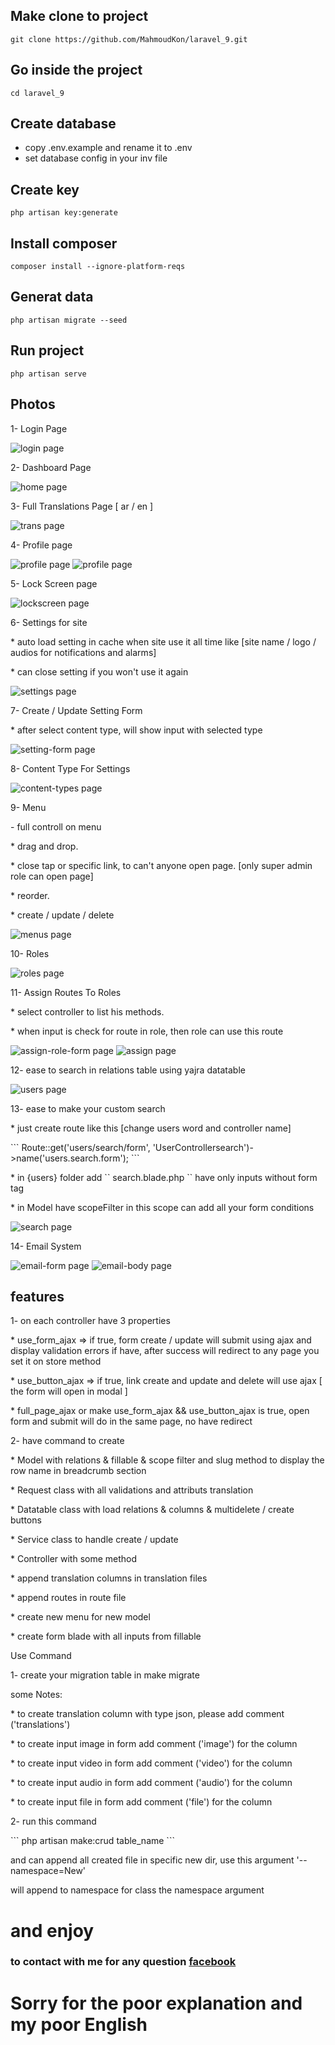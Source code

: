 ## Make clone to project
```
git clone https://github.com/MahmoudKon/laravel_9.git
```

## Go inside the project
```
cd laravel_9
```

## Create database
* copy .env.example and rename it to .env
* set database config in your inv file

## Create key
```
php artisan key:generate
```

## Install composer
```
composer install --ignore-platform-reqs

```

## Generat data
```
php artisan migrate --seed
```

## Run project
```
php artisan serve
```


## Photos

<p>1- Login Page</p>
<p>
    <img src="https://github.com/MahmoudKon/new_laravel_9/blob/master/photos/login.png" alt="login page">
</p>

<p>2- Dashboard Page</p>
<p>
    <img src="https://github.com/MahmoudKon/new_laravel_9/blob/master/photos/home.png" alt="home page">
</p>

<p>3- Full Translations Page [ ar / en ]</p>
<p>
    <img src="https://github.com/MahmoudKon/new_laravel_9/blob/master/photos/trans.png" alt="trans page">
</p>

<p>4- Profile page</p>
<p>
    <img src="https://github.com/MahmoudKon/new_laravel_9/blob/master/photos/profile.png" alt="profile page">
    <img src="https://github.com/MahmoudKon/new_laravel_9/blob/master/photos/profile2.png" alt="profile page">
</p>

<p>5- Lock Screen page</p>
<p>
    <img src="https://github.com/MahmoudKon/new_laravel_9/blob/master/photos/lockscreen.png" alt="lockscreen page">
</p>

<p>6- Settings for site</p>
<p>     * auto load setting in cache when site use it all time like [site name / logo / audios for notifications and alarms] </p>
<p>     * can close setting if you won't use it again </p>
<p>
    <img src="https://github.com/MahmoudKon/new_laravel_9/blob/master/photos/settings.png" alt="settings page">
</p>

<p>7- Create / Update Setting Form</p>
<p> * after select content type, will show input with selected type </p>
<p>
    <img src="https://github.com/MahmoudKon/new_laravel_9/blob/master/photos/setting-form.png" alt="setting-form page">
</p>

<p>8- Content Type For Settings</p>
<p>
    <img src="https://github.com/MahmoudKon/new_laravel_9/blob/master/photos/content-types.png" alt="content-types page">
</p>

<p>9- Menu</p>
    <p> - full controll on menu </p>
    <p>     * drag and drop. </p>
    <p>     * close tap or specific link, to can't anyone open page. [only super admin role can open page] </p>
    <p>     * reorder. </p>
    <p>     * create / update / delete </p>
<p>
    <img src="https://github.com/MahmoudKon/new_laravel_9/blob/master/photos/menus.png" alt="menus page">
</p>

<p>10- Roles</p>
<p>
    <img src="https://github.com/MahmoudKon/new_laravel_9/blob/master/photos/roles.png" alt="roles page">
</p>

<p>11- Assign Routes To Roles</p>
    <p> * select controller to list his methods. </p>
    <p> * when input is check for route in role, then role can use this route </p>
<p>
    <img src="https://github.com/MahmoudKon/new_laravel_9/blob/master/photos/assign-role-form.png" alt="assign-role-form page">
    <img src="https://github.com/MahmoudKon/new_laravel_9/blob/master/photos/assign.png" alt="assign page">
</p>

<p>12- ease to search in relations table using yajra datatable</p>
<p>
    <img src="https://github.com/MahmoudKon/new_laravel_9/blob/master/photos/users.png" alt="users page">
</p>

<p>13- ease to make your custom search</p>
    <p> * just create route like this [change users word and controller name] </p>
        ``` Route::get('users/search/form', 'UserControllersearch')->name('users.search.form'); ```
    <p> * in {users} folder add `` search.blade.php `` have only inputs without form tag </p> 
    <p> * in Model have scopeFilter in this scope can add all your form conditions </p>
<p>
    <img src="https://github.com/MahmoudKon/new_laravel_9/blob/master/photos/search.png" alt="search page">
</p>

<p>14- Email System</p>
<p>
    <img src="https://github.com/MahmoudKon/new_laravel_9/blob/master/photos/email-form.png" alt="email-form page">
    <img src="https://github.com/MahmoudKon/new_laravel_9/blob/master/photos/email-body.png" alt="email-body page">
</p>


## features

<p> 1- on each controller have 3 properties</p>
<p>     * use_form_ajax => if true, form create / update will submit using ajax and display validation errors if have, after success will redirect to any page you set it on store method</p>
<p>     * use_button_ajax => if true, link create and update and delete will use ajax [ the form will open in modal ]</p>
<p>     * full_page_ajax or make use_form_ajax && use_button_ajax is true, open form and submit will do in the same page, no have redirect </p>

<p> 2- have command to create </p>
<p>  * Model with relations & fillable & scope filter and slug method to display the row name in breadcrumb section </p>
<p>  * Request class with all validations and attributs translation </p>
<p>  * Datatable class with load relations & columns & multidelete / create buttons </p>
<p>  * Service class to handle create / update </p>
<p>  * Controller with some method </p>
<p>  * append translation columns in translation files </p>
<p>  * append routes in route file </p>
<p>  * create new menu for new model </p>
<p>  * create form blade with all inputs from fillable </p>


<p> Use Command </p>
<p> 1- create your migration table in make migrate </p>
<p> some Notes: </p>
<p>    * to create translation column with type json, please add comment ('translations')</p>
<p>    * to create input image in form add comment ('image') for the column</p>
<p>    * to create input video in form add comment ('video') for the column</p>
<p>    * to create input audio in form add comment ('audio') for the column</p>
<p>    * to create input file in form add comment ('file') for the column</p>

<p>2- run this command</p>
```
php artisan make:crud table_name
```
<p>and can append all created file in specific new dir, use this argument '--namespace=New'</p>
<p>will append to namespace for class the namespace argument</p>

# and enjoy


### to contact with me for any question <a href='https://www.facebook.com/MahmoudK0n/'> facebook </a>

# Sorry for the poor explanation and my poor English


